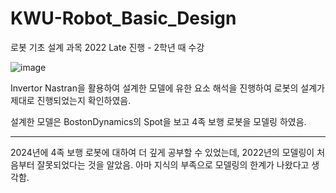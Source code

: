# KWU-Robot_Basic_Design

로봇 기초 설계 과목
2022 Late 진행 - 2학년 때 수강

![image](https://github.com/user-attachments/assets/23a9d111-133c-42e2-affa-c23737a5496f)

Invertor Nastran을 활용하여 설계한 모델에 유한 요소 해석을 진행하여 로봇의 설계가 제대로 진행되었는지 확인하였음.

설계한 모델은 BostonDynamics의 Spot을 보고 4족 보행 로봇을 모델링 하였음.

---

2024년에 4족 보행 로봇에 대하여 더 깊게 공부할 수 있었는데, 2022년의 모델링이 처음부터 잘못되었다는 것을 알았음. 아마 지식의 부족으로 모델링의 한계가 나왔다고 생각함.


